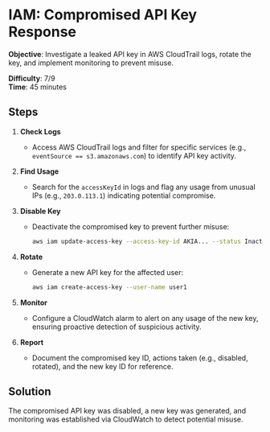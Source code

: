 
# IAM: Compromised API Key Response

**Objective**: Investigate a leaked API key in AWS CloudTrail logs, rotate the key, and implement monitoring to prevent misuse.

**Difficulty**: 7/9  
**Time**: 45 minutes

## Steps

1. **Check Logs**  
   - Access AWS CloudTrail logs and filter for specific services (e.g., `eventSource == s3.amazonaws.com`) to identify API key activity.

2. **Find Usage**  
   - Search for the `accessKeyId` in logs and flag any usage from unusual IPs (e.g., `203.0.113.1`) indicating potential compromise.

3. **Disable Key**  
   - Deactivate the compromised key to prevent further misuse:  
     ```bash
     aws iam update-access-key --access-key-id AKIA... --status Inactive
     ```

4. **Rotate**  
   - Generate a new API key for the affected user:  
     ```bash
     aws iam create-access-key --user-name user1
     ```

5. **Monitor**  
   - Configure a CloudWatch alarm to alert on any usage of the new key, ensuring proactive detection of suspicious activity.

6. **Report**  
   - Document the compromised key ID, actions taken (e.g., disabled, rotated), and the new key ID for reference.

## Solution

The compromised API key was disabled, a new key was generated, and monitoring was established via CloudWatch to detect potential misuse.
